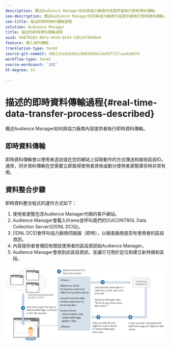 ```yaml
---
description: 概述Audience Manager如何與協力廠商內容提供者執行即時資料傳輸。
seo-description: 概述Audience Manager如何與協力廠商內容提供者執行即時資料傳輸。
seo-title: 描述的即時資料傳輸過程
solution: Audience Manager
title: 描述的即時資料傳輸過程
uuid: b68781b3-0b7a-442d-8e34-2db2474849a4
feature: 傳入資料傳輸
translation-type: tm+mt
source-git-commit: 48b122a4184d1c0662b9de14e92f727caa4a9d74
workflow-type: tm+mt
source-wordcount: '192'
ht-degree: 1%

---
```



# 描述的即時資料傳輸過程{#real-time-data-transfer-process-described}

概述Audience Manager如何與協力廠商內容提供者執行即時資料傳輸。

<!-- real-time-data-transfer-explained.xml -->

## 即時資料傳輸

即時資料傳輸會以使用者造訪或在您的網站上採取動作的方式傳送和接收區段ID。 通常，同步資料傳輸在您需要立即取得使用者資格或劃分使用者瀏覽庫存時非常有用。

## 資料整合步驟

即時資料整合程式的運作方式如下：

1. 使用者瀏覽包含Audience Manager代碼的客戶網站。
1. Audience Manager會載入iframe並呼叫我們的[!UICONTROL Data Collection Server]([!DNL DCS])。
1. [!DNL DCS]會呼叫協力廠商伺服器（即時），以檢查廠商是否有使用者的區段資訊。
1. 內容提供者會傳回有關該使用者的區段資訊給Audience Manager。
1. Audience Manager會收到此區段資訊，並讓它可用於定位和建立新特徵和區段。

![](assets/rt_reduce70.png)